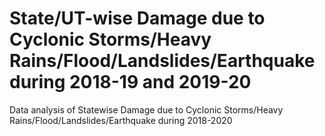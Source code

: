 # State/UT-wise Damage due to Cyclonic Storms/Heavy Rains/Flood/Landslides/Earthquake during 2018-19 and 2019-20
Data analysis of Statewise Damage due to Cyclonic Storms/Heavy Rains/Flood/Landslides/Earthquake during 2018-2020
